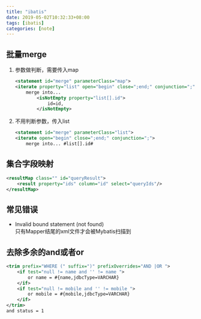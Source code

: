 ```yaml
---
title: "ibatis"
date: 2019-05-02T10:32:33+08:00
tags: [ibatis]
categories: [note]
---
```


## 批量merge
1. 参数做判断，需要传入map
    ```xml
    <statement id="merge" parameterClass="map">
    <iterate property="list" open="begin" close=";end;" conjunction=";">
        merge into...
            <isNotEmpty property="list[].id">
                id=id,
            </isNotEmpty>
    ```
2. 不用判断参数，传入list
    ```xml
    <statement id="merge" parameterClass="list">
    <iterate open="begin" close=";end;" conjunction=";">
        merge into... #list[].id#
    ```

## 集合字段映射
```xml
<resultMap class="" id="queryResult">
    <result property="ids" column="id" select="queryIds"/>
</resultMap>
```

## 常见错误
- Invalid bound statement (not found)  
只有Mapper结尾的xml文件才会被Mybatis扫描到

## 去除多余的and或者or
```xml
<trim prefix="WHERE (" suffix=")" prefixOverrides="AND |OR ">
    <if test="null != name and '' != name ">
        or name = #{name,jdbcType=VARCHAR}
    </if>
    <if test="null != mobile and '' != mobile ">
        or mobile = #{mobile,jdbcType=VARCHAR}
    </if>
</trim>
and status = 1
```